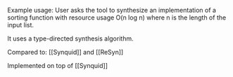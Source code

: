Example usage:
User asks the tool to synthesize an implementation of a sorting function with resource usage O(n log n) where n is the length of the input list.

It uses a type-directed synthesis algorithm.

Compared to: [[Synquid]] and [[ReSyn]]

Implemented on top of [[Synquid]]